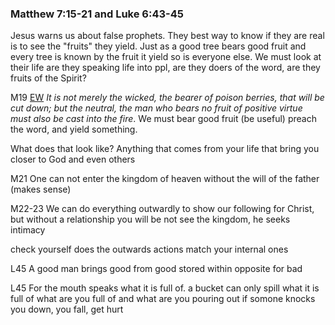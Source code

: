 
### Matthew 7:15-21 and Luke 6:43-45

Jesus warns us about false prophets. They best way to know if they are real is to see the "fruits" they yield. Just as a good tree bears good fruit and every tree is known by the fruit it yield so is everyone else. We must look at their life are they speaking life into ppl, are they doers of the word, are they fruits of the Spirit?


M19 [EW](https://enduringword.com/bible-commentary/matthew-7/) *It is not merely the wicked, the bearer of poison berries, that will be cut down; but the neutral, the man who bears no fruit of positive virtue must also be cast into the fire*. We must bear good fruit (be useful) preach the word, and yield something. 

What does that look like?
Anything that comes from your life that bring you closer to God and even others


M21
One can not enter the kingdom of heaven without the will of the father (makes sense)

M22-23
We can do everything outwardly to show our following for Christ, but without a relationship you will be not see the kingdom, he seeks intimacy 

check yourself does the outwards actions match your internal ones

L45 A good man brings good from good stored within opposite for bad 

L45 For the mouth speaks what it is full of. 
a bucket can only spill what it is full of what are you full of and what are you pouring out if somone knocks you down, you fall, get hurt


